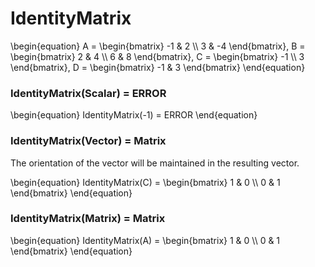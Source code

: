 # IdentityMatrix

\begin{equation}
A = \begin{bmatrix}
    -1 & 2          \\\\
    3 & -4
\end{bmatrix}, 
B = \begin{bmatrix}
    2 & 4          \\\\
    6 & 8
\end{bmatrix}, 
C = \begin{bmatrix}
    -1 \\\\
    3
\end{bmatrix}, 
D = \begin{bmatrix}
    -1 & 3
\end{bmatrix}
\end{equation}

### IdentityMatrix(Scalar) = ERROR

\begin{equation}
IdentityMatrix(-1) = ERROR
\end{equation}

### IdentityMatrix(Vector) = Matrix

The orientation of the vector will be maintained in the resulting vector.

\begin{equation}
IdentityMatrix(C) = \begin{bmatrix}
    1 & 0 \\\\
    0 & 1
\end{bmatrix}
\end{equation}

### IdentityMatrix(Matrix) = Matrix

\begin{equation}
IdentityMatrix(A) = \begin{bmatrix}
    1 & 0 \\\\
    0 & 1
\end{bmatrix}
\end{equation}
